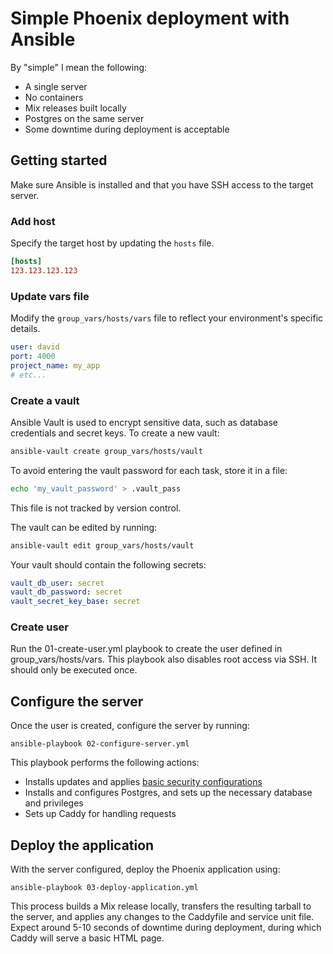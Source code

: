 # Simple Phoenix deployment with Ansible

By "simple" I mean the following:

- A single server
- No containers
- Mix releases built locally
- Postgres on the same server
- Some downtime during deployment is acceptable

## Getting started

Make sure Ansible is installed and that you have SSH access to the target server.

### Add host

Specify the target host by updating the `hosts` file.

```ini
[hosts]
123.123.123.123
```

### Update vars file

Modify the `group_vars/hosts/vars` file to reflect your environment's specific details.

```yaml
user: david
port: 4000
project_name: my_app
# etc...
```

### Create a vault

Ansible Vault is used to encrypt sensitive data, such as database credentials and secret keys. To create a new vault:

```bash
ansible-vault create group_vars/hosts/vault
```

To avoid entering the vault password for each task, store it in a file:

```bash
echo 'my_vault_password' > .vault_pass
```

This file is not tracked by version control.

The vault can be edited by running:

```bash
ansible-vault edit group_vars/hosts/vault
```

Your vault should contain the following secrets:

```yaml
vault_db_user: secret
vault_db_password: secret
vault_secret_key_base: secret
```

### Create user

Run the 01-create-user.yml playbook to create the user defined in group_vars/hosts/vars. This playbook also disables root access via SSH. It should only be executed once.

## Configure the server

Once the user is created, configure the server by running:

```
ansible-playbook 02-configure-server.yml
```

This playbook performs the following actions:

- Installs updates and applies [basic security configurations](https://www.redhat.com/sysadmin/ansible-linux-server-security)
- Installs and configures Postgres, and sets up the necessary database and privileges
- Sets up Caddy for handling requests

## Deploy the application

With the server configured, deploy the Phoenix application using:

```
ansible-playbook 03-deploy-application.yml
```

This process builds a Mix release locally, transfers the resulting tarball to the server, and applies any changes to the Caddyfile and service unit file. Expect around 5-10 seconds of downtime during deployment, during which Caddy will serve a basic HTML page.
